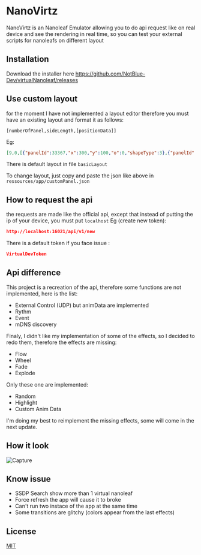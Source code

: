 # NanoVirtz

NanoVirtz is an Nanoleaf Emulator allowing you to do api request like on real device and see the rendering in real time, so you can test your external scripts for nanoleafs on different layout

## Installation

Download the installer here https://github.com/NotBlue-Dev/virtualNanoleaf/releases

## Use custom layout

for the moment I have not implemented a layout editor therefore you must have an existing layout and format it as follows:
```text
[numberOfPanel,sideLength,[positionData]]
```
Eg:
```json
[9,0,[{"panelId":33367,"x":300,"y":100,"o":0,"shapeType":3},{"panelId":21896,"x":200,"y":100,"o":270,"shapeType":2},{"panelId":26596,"x":300,"y":200,"o":0,"shapeType":2},{"panelId":25586,"x":200,"y":200,"o":270,"shapeType":2},{"panelId":48228,"x":100,"y":200,"o":360,"shapeType":2},{"panelId":28795,"x":100,"y":300,"o":450,"shapeType":2},{"panelId":32792,"x":0,"y":300,"o":540,"shapeType":2},{"panelId":17663,"x":100,"y":400,"o":450,"shapeType":2},{"panelId":40130,"x":200,"y":300,"o":540,"shapeType":2}]]
```
There is default layout in file ```basicLayout```

To change layout, just copy and paste the json like above in ```ressources/app/customPanel.json```

## How to request the api
the requests are made like the official api, except that instead of putting the ip of your device, you must put ```localhost```
Eg (create new token):
```json
http://localhost:16021/api/v1/new
```
There is a default token if you face issue :
```json
VirtualDevToken
```

## Api difference
This project is a recreation of the api, therefore some functions are not implemented, here is the list:
- External Control (UDP) but animData are implemented
- Rythm
- Event
- mDNS discovery

Finaly, I didn't like my implementation of some of the effects, so I decided to redo them, therefore the effects are missing:
- Flow
- Wheel
- Fade 
- Explode

Only these one are implemented:
- Random
- Highlight
- Custom Anim Data

I'm doing my best to reimplement the missing effects, some will come in the next update.

## How it look
![Capture](https://user-images.githubusercontent.com/64601123/118158043-31ee2100-b413-11eb-9b3b-f861b726eced.PNG)


## Know issue
- SSDP Search show more than 1 virtual nanoleaf
- Force refresh the app will cause it to broke
- Can't run two instace of the app at the same time
- Some transitions are glitchy (colors appear from the last effects)

## License
[MIT](LICENSE)
